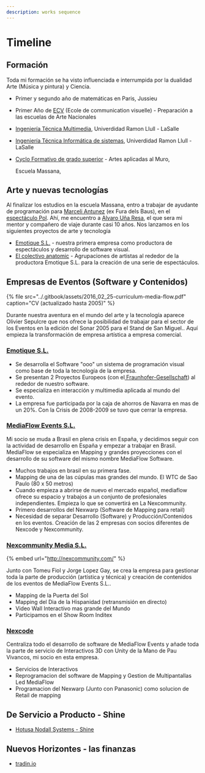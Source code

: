 ```yaml
---
description: works sequence
---
```


# Timeline

## Formación

Toda mi formación se ha visto influenciada e interrumpida por la dualidad Arte \(Música y pintura\) y Ciencia. 

* Primer y segundo año de matemáticas en Paris, Jussieu
* Primer Año de [ECV](https://www.ecv.fr/) \(Ecole de communication visuelle\) - Preparación a las escuelas de Arte Nacionales
* [Ingeniería Técnica Multimedia](https://www.salleurl.edu/es/estudios/grado-en-ingenieria-multimedia-mencion-en-videojuegos), Univerdidad Ramon Llull - LaSalle
* [Ingeniería Técnica Informática de sistemas](https://www.salleurl.edu/es/estudios/grado-en-ingenieria-informatica), Univerdidad Ramon Llull - LaSalle
* [Cyclo Formativo de grado superior](https://www.escolamassana.cat/es/tecnico-superior-de-artes-plasticas-y-dise%C3%B1o-en-artes-aplicadas-al-muro_12204) - Artes aplicadas al Muro,

  Escuela Massana,

## Arte y nuevas tecnologías

Al finalizar los estudios en la escuela Massana, entro a trabajar de ayudante de programación para [Marceli Antunez](http://www.marceliantunez.com/) \(ex Fura dels Baus\), en el [espectáculo Pol](http://www.marceliantunez.com/work/pol/). Ahí, me encuentro a [Alvaro Uña Resa](https://www.linkedin.com/in/alvaro-u%C3%B1a-resa-b33669195/), el que sera mi mentor y compañero de viaje durante casi 10 años. Nos lanzamos en los siguientes proyectos de arte y tecnología

* [Emotique S.L.](emotique-sl/) - nuestra primera empresa como productora de espectáculos y desarrollo de software visual. 
* [El colectivo anatomic](colectivo-anatomic/) - Agrupaciones de artistas al rededor de la productora Emotique S.L. para la creación de una serie de espectáculos.

## Empresas de Eventos \(Software y Contenidos\)

{% file src="../.gitbook/assets/2016\_02\_25-curriculum-media-flow.pdf" caption="CV \(actualizado hasta 2005\)" %}

Durante nuestra aventura en el mundo del arte y la tecnología aparece Olivier Sepulcre que nos ofrece la posibilidad de trabajar para el sector de los Eventos en la edición del Sonar 2005 para el Stand de San Miguel.. Aquí empieza la transformación de empresa artística a empresa comercial. 

### [Emotique S.L.](emotique-sl/) 

* Se desarrolla el Software "ooo" un sistema de programación visual como base de toda la tecnología de la empresa.  
* Se presentan 2 Proyectos Europeos \(con el[ Fraunhofer-Gesellschaft](https://www.fraunhofer.de/en.html)\) al rededor de nuestro software.
* Se especializa en interacción y multimedia aplicada al mundo del evento.
* La empresa fue participada por la caja de ahorros de Navarra en mas de un 20%. Con la Crisis de 2008-2009 se tuvo que cerrar la empresa.

### [MediaFlow Events S.L.](mediaflow-events-sl/)

Mi socio se muda a Brasil en plena crisis en España, y decidimos seguir con la actividad de desarrollo en España y empezar a trabajar en Brasil. MediaFlow se especializa en Mapping y grandes proyecciones con el desarrollo de su software del mismo nombre MediaFlow Software.  

* Muchos trabajos en brasil en su primera fase.
* Mapping de una de las cúpulas mas grandes del mundo. El WTC de Sao Paulo \(80 x 50 metros\)
* Cuando empieza a abrirse de nuevo el mercado español, mediaflow ofrece su espacio y trabajos a un conjunto de profesionales independientes. Empieza lo que se convertirá en La Nexcommunity.
* Primero desarrollos del Nexwarp \(Software de Mapping para retail\)
* Necesidad de separar Desarrollo \(Software\) y Producción/Contenidos en los eventos. Creación  de las 2 empresas con socios diferentes de Nexcode y Nexcommunity.

### [Nexcommunity Media S.L.](nexcommunity-sl/)

{% embed url="http://nexcommunity.com/" %}

Junto con Tomeu Fiol y Jorge Lopez Gay, se crea la empresa para gestionar toda la parte de producción \(artística y técnica\) y creación de contenidos de los eventos de MediaFlow Events S.L..

* Mapping de la Puerta del Sol
* Mapping del Dia de la Hispanidad \(retransmisión en directo\)
* Video Wall Interactivo mas grande del Mundo
* Participamos en el Show Room Inditex

### [Nexcode](nexcode-sl.md)

Centraliza todo el desarrollo de software de MediaFlow Events y añade toda la parte de servicio de Interactivos 3D con Unity de la Mano de Pau Vivancos, mi socio en esta empresa.

* Servicios de Interactivos 
* Reprogramacion del software de Mapping y Gestion de Multipantallas Led MediaFlow
* Programacion del Nexwarp \(Junto con Panasonic\) como solucion de Retail de mapping

## De Servicio a Producto - Shine

* [Hotusa Nodall Systems - Shine ](nodall-systems-sl.md)

## Nuevos Horizontes - las finanzas 

* [tradin.io](tradin.io.md)





